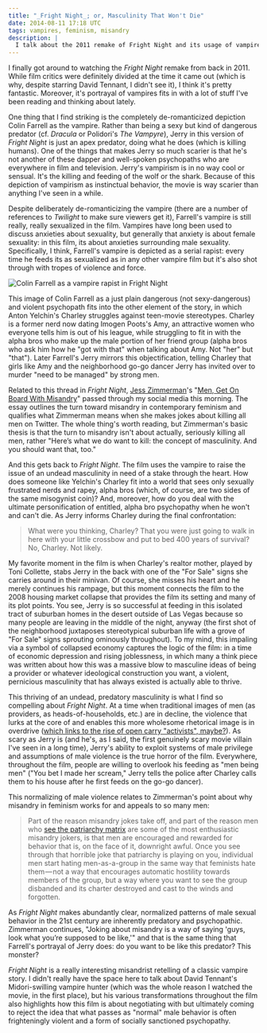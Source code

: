 ```yaml
---
title: "_Fright Night_; or, Masculinity That Won't Die"
date: 2014-08-11 17:18 UTC
tags: vampires, feminism, misandry
description: |
  I talk about the 2011 remake of Fright Night and its usage of vampires as allegories for anxieties about male sexuality. Additionally, I connect this usage of unhinged, predatory male sexual violence to a recent turn toward an ironic misandry in feminism. In both cases, we see the struggle against an undead and insatiable masculinity as a key element in manufacturing a progressive understanding of gender in the 21st century.
---
```


I finally got around to watching the *Fright Night* remake from back in 2011. While film critics were definitely divided at the time it came out (which is why, despite starring David Tennant, I didn't see it), I think it's pretty fantastic. Moreover, it's portrayal of vampires fits in with a lot of stuff I've been reading and thinking about lately.

One thing that I find striking is the completely de-romanticized depiction Colin Farrell as the vampire. Rather than being a sexy but kind of dangerous predator (cf. *Dracula* or Polidori's *The Vampyre*), Jerry in this version of *Fright Night* is just an apex predator, doing what he does (which is killing humans). One of the things that makes Jerry so much scarier is that he's not another of these dapper and well-spoken psychopaths who are everywhere in film and television. Jerry's vampirism is in no way cool or sensual. It's the killing and feeding of the wolf or the shark. Because of this depiction of vampirism as instinctual behavior, the movie is way scarier than anything I've seen in a while.

Despite deliberately de-romanticizing the vampire (there are a number of references to *Twilight* to make sure viewers get it), Farrell's vampire is still really, really sexualized in the film. Vampires have long been used to discuss anxieties about sexuality, but generally that anxiety is about female sexuality: in this film, its about anxieties surrounding male sexuality. Specifically, I think, Farrell's vampire is depicted as a serial rapist: every time he feeds its as sexualized as in any other vampire film but it's also shot through with tropes of violence and force.

![Colin Farrell as a vampire rapist in Fright Night](/images/blog/fright-night.jpg)

This image of Colin Farrell as a just plain dangerous (not sexy-dangerous) and violent psychopath fits into the other element of the story, in which Anton Yelchin's Charley struggles against teen-movie stereotypes. Charley is a former nerd now dating Imogen Poots's Amy, an attractive women who everyone tells him is out of his league, while struggling to fit in with the alpha bros who make up the male portion of her friend group (alpha bros who ask him how he "got with that" when talking about Amy. Not "her" but "that"). Later Farrell's Jerry mirrors this objectification, telling Charley that girls like Amy and the neighborhood go-go dancer Jerry has invited over to murder "need to be managed" by strong men.

Related to this thread in *Fright Night*, [Jess Zimmerman](https://twitter.com/j_zimms)'s "[Men, Get On Board With Misandry](https://medium.com/the-archipelago/men-get-on-board-with-misandry-4a3bc6c08e16)" passed through my social media this morning. The essay outlines the turn toward misandry in contemporary feminism and qualifies what Zimmerman means when she makes jokes about killing all men on Twitter. The whole thing's worth reading, but Zimmerman's basic thesis is that the turn to misandry isn't about actually, seriously killing all men, rather "Here’s what we do want to kill: the concept of masculinity. And you should want that, too."

And this gets back to *Fright Night*. The film uses the vampire to raise the issue of an undead masculinity in need of a stake through the heart. How does someone like Yelchin's Charley fit into a world that sees only sexually frustrated nerds and rapey, alpha bros (which, of course, are two sides of the same misogynist coin)? And, moreover, how do you deal with the ultimate personification of entitled, alpha bro psychopathy when he won't and can't die. As Jerry informs Charley during the final confrontation: 

> What were you thinking, Charley? That you were just going to walk in here with your little crossbow and put to bed 400 years of survival? No, Charley. Not likely.

My favorite moment in the film is when Charley's realtor mother, played by Toni Collette, stabs Jerry in the back with one of the "For Sale" signs she carries around in their minivan. Of course, she misses his heart and he merely continues his rampage, but this moment connects the film to the 2008 housing market collapse that provides the film its setting and many of its plot points. You see, Jerry is so successful at feeding in this isolated tract of suburban homes in the desert outside of Las Vegas because so many people are leaving in the middle of the night, anyway (the first shot of the neighborhood juxtaposes stereotypical suburban life with a grove of "For Sale" signs sprouting ominously throughout). To my mind, this impaling via a symbol of collapsed economy captures the logic of the film: in a time of economic depression and rising joblessness, in which many a think piece was written about how this was a massive blow to masculine ideas of being a provider or whatever ideological construction you want, a violent, pernicious masculinity that has always existed is actually able to thrive.

This thriving of an undead, predatory masculinity is what I find so compelling about *Fright Night*. At a time when traditional images of men (as providers, as heads-of-households, etc.) are in decline, the violence that lurks at the core of and enables this more wholesome rhetorical image is in overdrive ([which links to the rise of open carry "activists", maybe?](/blog/2014/07/30/the-right-not-to/)). As scary as Jerry is (and he's, as I said, the first genuinely scary movie villain I've seen in a long time), Jerry's ability to exploit systems of male privilege and assumptions of male violence is the true horror of the film. Everywhere, throughout the film, people are willing to overlook his feeding as "men being men" ("You bet I made her scream," Jerry tells the police after Charley calls them to his house after he first feeds on the go-go dancer).

This normalizing of male violence relates to Zimmerman's point about why misandry in feminism works for and appeals to so many men:

> Part of the reason misandry jokes take off, and part of the reason men who [see the patriarchy matrix](http://sinfest.net/view.php?date=2011-10-09) are some of the most enthusiastic misandry jokers, is that men are encouraged and rewarded for behavior that is, on the face of it, downright awful. Once you see through that horrible joke that patriarchy is playing on you, individual men start hating men-as-a-group in the same way that feminists hate them — not a way that encourages automatic hostility towards members of the group, but a way where you want to see the group disbanded and its charter destroyed and cast to the winds and forgotten.

As *Fright Night* makes abundantly clear, normalized patterns of male sexual behavior in the 21st century are inherently predatory and psychopathic. Zimmerman continues, "Joking about misandry is a way of saying 'guys, look what you’re supposed to be like,'" and that is the same thing that Farrell's portrayal of Jerry does: do you want to be like this predator? This monster?

*Fright Night* is a really interesting misandrist retelling of a classic vampire story. I didn't really have the space here to talk about David Tennant's Midori-swilling vampire hunter (which was the whole reason I watched the movie, in the first place), but his various transformations throughout the film also highlights how this film is about negotiating with but ultimately coming to reject the idea that what passes as "normal" male behavior is often frighteningly violent and a form of socially sanctioned psychopathy.